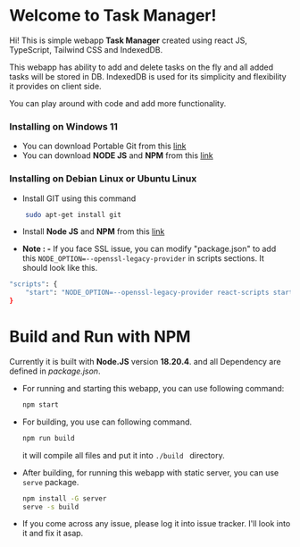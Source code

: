# Welcome to Task Manager!

Hi! This is simple webapp **Task Manager** created using react JS, TypeScript, Tailwind CSS and IndexedDB. 

This webapp has ability to add and delete tasks on the fly and all added tasks will be stored in DB. IndexedDB is used for its simplicity and flexibility it provides on client side. 

You can play around with code and add more functionality.

### Installing on Windows 11
- You can download Portable Git from this [link](https://git-scm.com/download/win "link")
- You can download **NODE JS** and **NPM** from this [link](https://nodejs.org/en/download/package-manager "link")

### Installing on Debian Linux or Ubuntu Linux
- Install GIT using this command 
``` bash
	sudo apt-get install git
```
- Install **Node JS** and **NPM** from this [link](https://nodejs.org/en/download/package-manager "link")

-  **Note : -** If you face SSL issue, you can modify "package.json" to add this ```NODE_OPTION=--openssl-legacy-provider``` in scripts sections.
It should look like this.
```bash
"scripts": {
    "start": "NODE_OPTION=--openssl-legacy-provider react-scripts start",
}
```
# Build and Run with NPM

Currently it is built with **Node.JS** version **18.20.4**. and all Dependency are defined in *package.json*.

 - For running and starting this webapp, you can use following command:
	``` bash 
	npm start
	```
 - For building, you use can following command. 
	 ```bash
	 npm run build
	 ``` 
	 it will compile all files and put it into ```./build ``` directory.
	 
-  After building, for running this webapp with static server, you can use ``` serve ``` package.
	``` bash 
	npm install -G server
	serve -s build
	```
- If you come across any issue, please log it into issue tracker. I'll look into it and fix it asap.